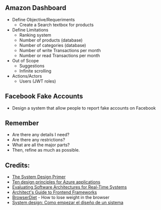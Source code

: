 ## Amazon Dashboard

- Define Objective/Requeriments
  * Create a Search textbox for products
- Define Limitations
  * Ranking system
  * Number of products (database)
  * Number of categories (database)
  * Number of write Transactions per month
  * Number or read Transactions per month
- Out of Scope
  * Suggestions
  * Infinite scrolling
- Actions/Actors
  * Users (JWT roles)

## Facebook Fake Accounts

- Design a system that allow people to report fake accounts on Facebook

## Remember
- Are there any details I need?
- Are there any restrictions?
- What are all the major parts?
- Then, refine as much as possible.

## Credits:
- [The System Design Primer](https://github.com/donnemartin/system-design-primer)
- [Ten design principles for Azure applications](https://docs.microsoft.com/en-us/azure/architecture/guide/design-principles)
- [Evaluating Software Architectures for Real-Time Systems](https://www.researchgate.net/publication/220300661_Evaluating_Software_Architectures_for_Real-Time_Systems)
- [Architect's Guide to Frontend Frameworks](https://youtu.be/HI2vFGxiwkM)
- [BrowserDiet](https://browserdiet.com) - How to lose weight in the browser
- [System design: Como empezar el diseño de un sistema](https://youtu.be/kZNr1RfHhow)

